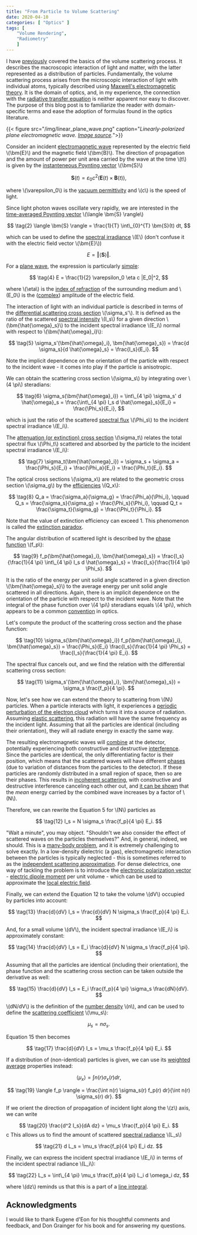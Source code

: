 ```yaml
---
title: "From Particle to Volume Scattering"
date: 2020-04-10
categories: [ "Optics" ]
tags: [
    "Volume Rendering",
    "Radiometry"
    ]
---
```


I have [previously](https://zero-radiance.github.io/post/analytic-media/) covered the basics of the volume scattering process. It describes the macroscopic interaction of light and matter, with the latter represented as a distribution of particles. Fundamentally, the volume scattering process arises from the microscopic interaction of light with individual atoms, typically described using [Maxwell's electromagnetic theory](https://doi.org/10.1364/JOSAA.35.000163). It is the domain of optics, and, in my experience, the connection with the [radiative transfer equation](https://en.wikipedia.org/wiki/Radiative_transfer#The_equation_of_radiative_transfer) is neither apparent nor easy to discover. The purpose of this blog post is to familiarize the reader with domain-specific terms and ease the adoption of formulas found in the optics literature.

<!--more-->

{{< figure src="/img/linear_plane_wave.png" caption="*Linearly-polarized plane electromagnetic wave. [Image source](https://openstax.org/books/university-physics-volume-2/pages/16-4-momentum-and-radiation-pressure).*">}}

Consider an incident [electromagnetic wave](https://www.cpp.edu/~alrudolph/classes/phy234/Reading/Summary%20of%20Waves.pdf) represented by the electric field \\(\bm{E}\\) and the magnetic field \\(\bm{B}\\).
The direction of propagation and the amount of power per unit area carried by the wave at the time \\(t\\) is given by the [instanteneous Poynting vector](https://en.wikipedia.org/wiki/Poynting_vector#Formulation_in_terms_of_microscopic_fields) \\(\bm{S}\\)

$$ \tag{1} \bm{S}(t) = \varepsilon_0 c^2 \Big( \bm{E}(t) \times \bm{B}(t) \Big), $$

where \\(\varepsilon_0\\) is the [vacuum permittivity](https://en.wikipedia.org/wiki/Permittivity) and \\(c\\) is the speed of light.

Since light photon waves oscillate very rapidly, we are interested in the [time-averaged Poynting vector](https://en.wikipedia.org/wiki/Poynting_vector#Time-averaged_Poynting_vector) \\(\langle \bm{S} \rangle\\)

$$ \tag{2} \langle \bm{S} \rangle = \frac{1}{T} \int\_{0}^{T} \bm{S}(t) dt, $$

which can be used to define the [spectral irradiance](https://en.wikipedia.org/wiki/Irradiance#Spectral_irradiance) \\(E\\) (don't confuse it with the electric field vector  \\(\bm{E}\\))

$$ \tag{3} E = \Vert \langle \bm{S} \rangle \Vert. $$

For a [plane wave](https://en.wikipedia.org/wiki/Plane_wave), the expression is particularly [simple](https://en.wikipedia.org/wiki/Irradiance#Property):

$$ \tag{4} E = \frac{1}{2} \varepsilon_0 \eta c |E_0|^2, $$

where \\(\eta\\) is the [index of refraction](https://en.wikipedia.org/wiki/Refractive_index) of the surrounding medium and \\(E_0\\) is the ([complex](https://en.wikipedia.org/wiki/Phasor)) amplitude of the electric field.

The interaction of light with an individual particle is described in terms of the [differential scattering cross section](http://glossary.ametsoc.org/wiki/Differential_(scattering)_cross_section) \\(\sigma_s'\\). It is defined as the ratio of the scattered [spectral intensity](https://en.wikipedia.org/wiki/Radiant_intensity#Spectral_intensity) \\(I_s\\) for a given direction \\(\bm{\hat{\omega}_s}\\) to the incident spectral irradiance \\(E_i\\) normal with respect to \\(\bm{\hat{\omega}_i}\\):

$$ \tag{5}
    \sigma_s'(\bm{\hat{\omega}_i}, \bm{\hat{\omega}_s}) =
    \frac{d \sigma_s}{d \hat{\omega}_s} =
    \frac{I_s}{E_i}.
$$

Note the implicit dependence on the orientation of the particle with respect to the incident wave - it comes into play if the particle is anisotropic.

We can obtain the scattering cross section \\(\sigma_s\\) by integrating over \\(4 \pi\\) steradians:

$$ \tag{6} \sigma_s(\bm{\hat{\omega}_i}) = \int\_{4 \pi} \sigma_s' d \hat{\omega}_s = \frac{\int\_{4 \pi} I_s d \hat{\omega}_s}{E_i} = \frac{\Phi_s}{E_i}, $$

which is just the ratio of the scattered [spectral flux](https://en.wikipedia.org/wiki/Radiant_flux#Spectral_flux) \\(\Phi_s\\) to the incident spectral irradiance \\(E_i\\).

The [attenuation (or extinction) cross section](http://glossary.ametsoc.org/wiki/Extinction_cross_section) \\(\sigma_t\\) relates the total spectral flux \\(\Phi_t\\) scattered and absorbed by the particle to the incident spectral irradiance \\(E_i\\):

$$ \tag{7} \sigma_t(\bm{\hat{\omega}_i}) = \sigma_s + \sigma_a = \frac{\Phi_s}{E_i} + \frac{\Phi_a}{E_i} = \frac{\Phi_t}{E_i}. $$

The optical cross sections \\(\sigma_x\\) are related to the geometric cross section \\(\sigma_g\\) by the [efficiencies](https://doi.org/10.1364/JOSAA.35.000163) \\(Q_x\\):

$$ \tag{8}
    Q_a = \frac{\sigma_a}{\sigma_g} = \frac{\Phi_a}{\Phi_i}, \qquad
    Q_s = \frac{\sigma_s}{\sigma_g} = \frac{\Phi_s}{\Phi_i}, \qquad
    Q_t = \frac{\sigma_t}{\sigma_g} = \frac{\Phi_t}{\Phi_i}. $$

Note that the value of extinction efficiency can exceed 1. This phenomenon is called the [extinction paradox](https://doi.org/10.1016/j.jqsrt.2010.08.024).

The angular distribution of scattered light is described by the [phase function](http://glossary.ametsoc.org/wiki/Phase_function) \\(f_p\\):

$$ \tag{9}
    f_p(\bm{\hat{\omega}_i}, \bm{\hat{\omega}_s}) =
    \frac{I_s}{\frac{1}{4 \pi} \int\_{4 \pi} I_s d \hat{\omega}_s} =
    \frac{I_s}{\frac{1}{4 \pi} \Phi_s}.
$$

It is the ratio of the energy per unit solid angle scattered in a given direction \\(\bm{\hat{\omega}_s}\\) to the average energy per unit solid angle scattered in all directions. Again, there is an implicit dependence on the orientation of the particle with respect to the incident wave. Note that  the integral of the phase function over \\(4 \pi\\) steradians equals \\(4 \pi\\), which appears to be a common [convention](http://glossary.ametsoc.org/wiki/Phase_function) in optics.

Let's compute the product of the scattering cross section and the phase function:

$$ \tag{10} \sigma_s(\bm{\hat{\omega}_i}) f_p(\bm{\hat{\omega}_i}, \bm{\hat{\omega}_s}) = \frac{\Phi_s}{E_i} \frac{I_s}{\frac{1}{4 \pi} \Phi_s} = \frac{I_s}{\frac{1}{4 \pi} E_i}. $$

The spectral flux cancels out, and we find the relation with the differential scattering cross section:

$$ \tag{11} \sigma_s'(\bm{\hat{\omega}_i}, \bm{\hat{\omega}_s}) = \sigma_s \frac{f_p}{4 \pi}. $$

Now, let's see how we can extend the theory to scattering from \\(N\\) particles. When a particle interacts with light, it experiences a [periodic perturbation of the electron cloud](http://plaza.ufl.edu/dwhahn/Rayleigh%20and%20Mie%20Light%20Scattering.pdf) which turns it into a source of radiation. Assuming [elastic scattering](https://en.wikipedia.org/wiki/Elastic_scattering), this radiation will have the same frequency as the incident light. Assuming  that all the particles are identical (including their orientation), they will all radiate energy in exactly the same way.

The resulting electromagnetic waves will [combine](https://en.wikipedia.org/wiki/Superposition_principle#Wave_superposition) at the detector, potentially experiencing both constructive and destructive [interference](https://en.wikipedia.org/wiki/Superposition_principle#Wave_interference). Since the particles are identical, the only differentiating factor is their position, which means that the scattered waves will have different [phases](https://en.wikipedia.org/wiki/Phase_(waves)) (due to variation of distances from the particles to the detector). If these particles are randomly distributed in a small region of space, then so are their phases. This results in [incoherent scattering](http://glossary.ametsoc.org/wiki/Incoherent_scattering), with constructive and destructive interference canceling each other out, and [it can be shown](https://www.nbi.dk/~ogendal/personal/lho/lightscattering_theory_and_practice.pdf) that the *mean* energy carried by the combined wave increases by a factor of \\(N\\).

Therefore, we can rewrite the Equation 5 for \\(N\\) particles as

$$ \tag{12} I_s = N \sigma_s \frac{f_p}{4 \pi} E_i. $$

"Wait a minute", you may object. "Shouldn't we also consider the effect of scattered waves on the particles themselves?" And, in general, indeed, we should. This is a [many-body problem](https://en.wikipedia.org/wiki/Many-body_problem), and it is extremely challenging to solve exactly. In a low-density dielectric (a gas), electromagnetic interaction between the particles is typically neglected - this is sometimes referred to as the [independent scattering approximation](https://doi.org/10.1002/qj.49708436025). For dense dielectrics, one way of tackling the problem is to introduce the [electronic polarization vector](https://www.feynmanlectures.caltech.edu/II_11.html) - [electric dipole moment](https://en.wikipedia.org/wiki/Electric_dipole_moment) per unit volume - which can be used to approximate the [local electric field](https://www.feynmanlectures.caltech.edu/II_32.html).

Finally, we can extend the Equation 12 to take the volume \\(dV\\) occupied by particles into account:

$$ \tag{13} \frac{d}{dV} I_s = \frac{d}{dV} N \sigma_s \frac{f_p}{4 \pi} E_i. $$

And, for a small volume \\(dV\\), the incident spectral irradiance \\(E_i\\) is approximately constant:

$$ \tag{14} \frac{d}{dV} I_s = E_i \frac{d}{dV} N \sigma_s \frac{f_p}{4 \pi}. $$

Assuming that all the particles are identical (including their orientation), the phase function and the scattering cross section can be taken outside the derivative as well:

$$ \tag{15} \frac{d}{dV} I_s = E_i \frac{f_p}{4 \pi} \sigma_s \frac{dN}{dV}. $$

\\(dN/dV\\) is the definition of the [number density](https://en.wikipedia.org/wiki/Number_density) \\(n\\),
and can be used to define the [scattering coefficient](https://zero-radiance.github.io/post/analytic-media/) \\(\mu_s\\):

$$ \tag{16} \mu_s = n \sigma_s. $$

Equation 15 then becomes

$$ \tag{17} \frac{d}{dV} I_s = \mu_s \frac{f_p}{4 \pi} E_i. $$

If a distribution of (non-identical) particles is given, we can use its [weighted average](http://eodg.atm.ox.ac.uk/user/grainger/research/book/protected/Chapter5.pdf) properties instead:

$$ \tag{18} \langle \mu_x \rangle = \int n(r) \sigma_x(r) dr, $$

$$ \tag{19} \langle f_p \rangle = \frac{\int n(r) \sigma_s(r) f_p(r) dr}{\int n(r) \sigma_s(r) dr}. $$

If we orient the direction of propagation of incident light along the \\(z\\) axis, we can write

$$ \tag{20} \frac{d^2 I_s}{dA dz} = \mu_s \frac{f_p}{4 \pi} E_i. $$
c
This allows us to find the amount of scattered [spectral radiance](https://en.wikipedia.org/wiki/Radiance#Spectral_radiance) \\(L_s\\)

$$ \tag{21} d L_s = \mu_s \frac{f_p}{4 \pi} E_i dz. $$

Finally, we can express the incident spectral irradiance \\(E_i\\) in terms of the incident spectral radiance \\(L_i\\):

$$ \tag{22} L_s = \int\_{4 \pi} \mu_s \frac{f_p}{4 \pi} L_i d \omega_i dz, $$

where \\(dz\\) reminds us that this is a part of a [line integral](https://zero-radiance.github.io/post/analytic-media/).

## Acknowledgments

I would like to thank Eugene d'Eon for his thoughtful comments and feedback, and Don Grainger for his book and for answering my questions.
